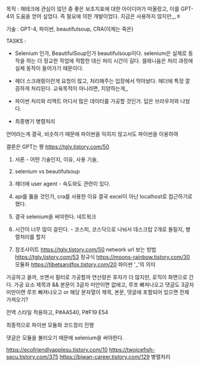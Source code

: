 목적 : 제테크에 관심이 많던 중 좋은 보조지표에 대한 아이디어가 떠올랐고, 이를 GPT-4의 도움을 얻어 싶었다.
즉 필요에 의한 개발이었다. 지금은 사용하지 않지만,,,ㅎ

기술 : GPT-4, 파이썬, beautifulsoup, CRA(이제는 죽은)

TASKS :

- Selenium 인가, BeautifulSoup인가
  beautifulsoup이다. selenium은 실제로 동작을 하는 더 정교한 작업에 적합한 대신 처리 시간이 길다.
  셀레니움은 처리 과정에 실제 동작이 들어가기 때문이다.

- 헤더
  스크래핑이란게 요청이 많고, 처리해주는 입장에서 막아놨다.
  헤더에 특정 깔끔하게 처리된다. 교육목적이 아니라면, 지양하는게,,

- 파이썬 처리와 리액트
  어디서 많은 데이터를 가공할 것인가. 답은 브라우저와 나눴다.

- 최종병기 병렬처리

언어라는게 결국, 비슷하기 때문에 파이썬을 익히지 않고서도 파이썬을 이용하여

결론은 GPT는 짱
https://tglv.tistory.com/50

1. 서론 - 어떤 기술인지, 이유, 사용 기술,

2. selenium vs beautifulsoup

3. 헤더에 user agent - 속도와도 관련이 있다.

4. api를 뚫을 것인가, cra를 사용한 이유 결국 excel이 아닌 localhost로 접근하기로 했다.

5. 결국 selenium을 써야한다. 네트워크

6. 시간이 너무 많이 걸린다. - 코스피, 코스닥으로 나눠서 데스크탑 2개로 돌릴지, 병렬처리를 할지

7. 참조사이트
   https://tglv.tistory.com/50 network url 보는 방법
   https://tglv.tistory.com/53 정규식
   https://moons-rainbow.tistory.com/30 모듈화
   https://tibetsandfox.tistory.com/20 파이썬 '\_'의 의미

가공하고 쏠까, 쏘면서 필터로 가공할까 연산량은 후자가 더 많지만, 로직이 화면으로 간다.
가공 요소
제목과 && 본문이 3글자 미만이면 없애고, 루프 빠져나오고
댓글도 3글자 미만이면 루프 빠져나오고
or
해당 문자열이 제목, 본문, 댓글에 포함되어 있으면 전체 가져오기?

전역 스타일 적용하고,
P#AA540,
P#F19 E54

최종적으로 파이썬 모듈화 코드정리 진행

댓글은 모듈을 불러오기 때문에 selenium을 써야한다.

https://ecofriendlyapplesu.tistory.com/10
https://twoicefish-secu.tistory.com/375
https://bjwan-career.tistory.com/129
병렬처리
